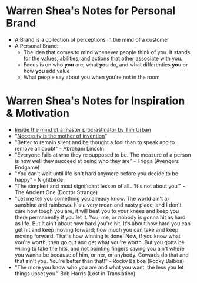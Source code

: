 # Warren Shea's Notes for Personal Brand

* A Brand is a collection of perceptions in the mind of a customer
* A Personal Brand:
  * The idea that comes to mind whenever people think of you. It stands for the values, abilities, and actions that other associate with you.
  * Focus is on who **you** are, what **you** do, and what differenties **you** or how **you** add value
  * What people say about you when you're not in the room

# Warren Shea's Notes for Inspiration & Motivation

* [Inside the mind of a master procrastinator by Tim Urban](https://www.ted.com/talks/tim_urban_inside_the_mind_of_a_master_procrastinator?language=en)
* "[Necessity is the mother of invention](https://en.wikipedia.org/wiki/Necessity_is_the_mother_of_invention)"
* "Better to remain silent and be thought a fool than to speak and to remove all doubt" - Abraham Lincoln
* "Everyone fails at who they're supposed to be. The measure of a person is how well they succeed at being who they are" - Frigga (Avengers Endgame)
* "You can't wait until life isn't hard anymore before you decide to be happy" - Nightbirde
* "The simplest and most significant lesson of all...'It's not about you'" - The Ancient One (Doctor Strange)
* "Let me tell you something you already know. The world ain't all sunshine and rainbows. It's a very mean and nasty place, and I don't care how tough you are, it will beat you to your knees and keep you there permanently if you let it. You, me, or nobody is gonna hit as hard as life. But it ain't about how hard you're hit. It's about how hard you can get hit and keep moving forward; how much you can take and keep moving forward. That's how winning is done! Now, if you know what you're worth, then go out and get what you're worth. But you gotta be willing to take the hits, and not pointing fingers saying you ain't where you wanna be because of him, or her, or anybody. Cowards do that and that ain't you. You're better than that!" - Rocky Balboa (Rocky Balboa)
* "The more you know who you are and what you want, the less you let things upset you." Bob Harris (Lost in Translation)